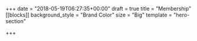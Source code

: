+++
date = "2018-05-19T06:27:35+00:00"
draft = true
title = "Membership"
[[blocks]]
background_style = "Brand Color"
size = "Big"
template = "hero-section"

+++

